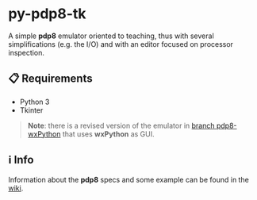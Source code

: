 # py-pdp8-tk

A simple **pdp8** emulator oriented to teaching, thus with several simplifications (e.g. the I/O) and with an editor focused on processor inspection.

## :clipboard: Requirements

* Python 3
* Tkinter

> **Note**: there is a revised version of the emulator in [branch pdp8-wxPython](https://github.com/MircoT/py-pdp8-tk/tree/pdp8-wxpython) that uses **wxPython** as GUI.

## :information_source: Info

Information about the **pdp8** specs and some example can be found in the [wiki](https://github.com/MircoT/py-pdp8-tk/wiki).
